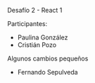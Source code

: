Desafío 2 - React 1

Participantes:
- Paulina González
- Cristián Pozo

Algunos cambios pequeños
- Fernando Sepulveda 